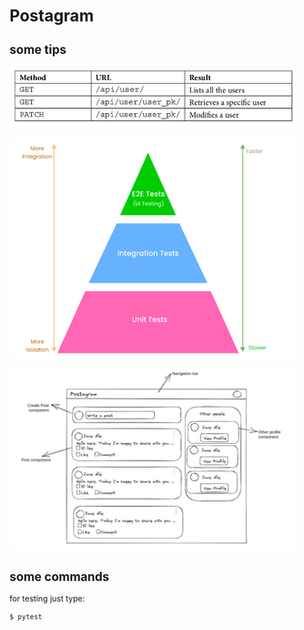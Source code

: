 # Postagram 


## some tips

![endpoints](docs/pic1.png)

![testing pyramid](docs/testing_pyramid.png)

![wireframe](wireframe.png)

## some commands

for testing just type:

`$ pytest`

